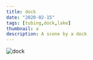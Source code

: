 ```yaml
---
title: dock
date: "2020-02-15"
tags: [tubing,dock,lake]
thumbnail: a
description: A scene by a dock
---
```


![dock](https://mcnamaraaws-art-images.s3.amazonaws.com/images/dock.jpg)